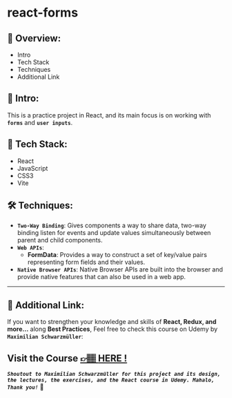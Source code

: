 # react-forms

## 📣 Overview:

- Intro
- Tech Stack
- Techniques
- Additional Link

## 🔎 Intro:

This is a practice project in React, and its main focus is on working with **`forms`** and **`user inputs`**.

## 🧰 Tech Stack:

- React
- JavaScript
- CSS3
- Vite

## 🛠️ Techniques:

- **`Two-Way Binding`**: Gives components a way to share data, two-way binding listen for events and update values simultaneously between parent and child components.
- **`Web APIs`**:
  - **FormData**: Provides a way to construct a set of key/value pairs representing form fields and their values.
- **`Native Browser APIs`**: Native Browser APIs are built into the browser and provide native features that can also be used in a web app.

---

## 🔗 Additional Link:

If you want to strengthen your knowledge and skills of **React, Redux, and more...** along **Best Practices**, Feel free to check this course on Udemy by **`Maximilian Schwarzmüller`**:

## Visit the Course [&#128073;&#127997; **HERE !**](https://www.udemy.com/course/react-the-complete-guide-incl-redux/)

**_`Shoutout to Maximilian Schwarzmüller for this project and its design, the lectures, the exercises, and the React course in Udemy. Mahalo, Thank you!`_** 🌺
